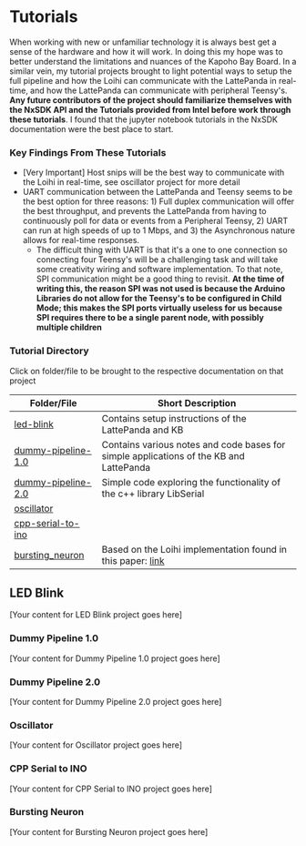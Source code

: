 # Tutorials
When working with new or unfamiliar technology it is always best get a sense of the hardware and how it will work. In doing this my hope was to better understand the limitations and nuances of the Kapoho Bay Board. In a similar vein, my tutorial projects brought to light potential ways to setup the full pipeline and how the Loihi can communicate with the LattePanda in real-time, and how the LattePanda can communicate with peripheral Teensy's. **Any future contributors of the project should familiarize themselves with the NxSDK API and the Tutorials provided from Intel before work through these tutorials**. I found that the jupyter notebook tutorials in the NxSDK documentation were the best place to start. 

### Key Findings From These Tutorials
- [Very Important] Host snips will be the best way to communicate with the Loihi in real-time, see oscillator project for more detail
- UART communication between the LattePanda and Teensy seems to be the best option for three reasons: 1) Full duplex communication will offer the best throughput, and prevents the LattePanda from having to continuously poll for data or events from a Peripheral Teensy, 2) UART can run at high speeds of up to 1 Mbps, and 3) the Asynchronous nature allows for real-time responses. 
    - The difficult thing with UART is that it's a one to one connection so connecting four Teensy's will be a challenging task and will take some creativity wiring and software implementation. To that note, SPI communication might be a good thing to revisit. **At the time of writing this, the reason SPI was not used is because the Arduino Libraries do not allow for the Teensy's to be configured in Child Mode; this makes the SPI ports virtually useless for us because SPI requires there to be a single parent node, with possibly multiple children**


### Tutorial Directory
Click on folder/file to be brought to the respective documentation on that project

| Folder/File | Short Description |
|-------------|-------------------|
| [led-blink](#led-blink) | Contains setup instructions of the LattePanda and KB |
| [dummy-pipeline-1.0](#dummy-1) | Contains various notes and code bases for simple applications of the KB and LattePanda |
| [dummy-pipeline-2.0](#dummy-2) | Simple code exploring the functionality of the c++ library LibSerial |
| [oscillator](#oscillator) | |
| [cpp-serial-to-ino](#cpp-serial) | |
| [bursting_neuron](#bursting-neuron) | Based on the Loihi implementation found in this paper: [link](https://dl.acm.org/doi/10.1145/3407197.3407205) |

## LED Blink<a name="led-blink"></a>
[Your content for LED Blink project goes here]

### Dummy Pipeline 1.0<a name="dummy-1"></a>
[Your content for Dummy Pipeline 1.0 project goes here]

### Dummy Pipeline 2.0<a name="dummy-2"></a>
[Your content for Dummy Pipeline 2.0 project goes here]

### Oscillator<a name="oscillator"></a>
[Your content for Oscillator project goes here]

### CPP Serial to INO<a name="cpp-serial"></a>
[Your content for CPP Serial to INO project goes here]

### Bursting Neuron<a name="bursting-neuron"></a>
[Your content for Bursting Neuron project goes here]